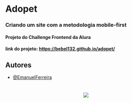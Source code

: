 
# Adopet

### Criando um site com a metodologia mobile-first

#### Projeto do Challenge Frontend da Alura
#### link do projeto: https://bebel132.github.io/adopet/



## Autores

- [@EmanuelFerreira](https://github.com/Bebel132)


#
<p align="center">
  <img src="https://cdn.discordapp.com/attachments/805860115814940713/994197721793708033/adopet-logo1.png" />
</p>

